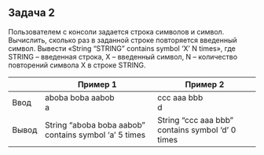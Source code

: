 ## Задача 2

Пользователем с консоли задается строка символов и символ. Вычислить, сколько раз в заданной строке повторяется введенный символ. Вывести «String “STRING” contains symbol ‘X’ N times», где STRING – введенная строка, X – введенный символ, N – количество повторений символа X в строке STRING.


|   | Пример 1  | Пример 2  | 
|---|---|---|
| Ввод   |  aboba boba aabob<br>a | ccc aaa bbb<br>d  |
| Вывод  | String “aboba boba aabob” contains symbol ‘a’ 5 times | String “ccc aaa bbb” contains symbol ‘d’ 0 times  |


